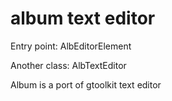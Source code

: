 # album text editor

Entry point: AlbEditorElement

Another class: AlbTextEditor

Album is a port of gtoolkit text editor